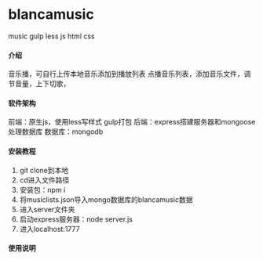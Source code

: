 # blancamusic
music gulp less js html css
#### 介绍
音乐播，可自行上传本地音乐添加到播放列表
点播音乐列表，添加音乐文件，调节音量，上下切歌，

#### 软件架构
前端：原生js，使用less写样式 gulp打包
后端：express搭建服务器和mongoose处理数据库
数据库：mongodb
#### 安装教程 
1. git clone到本地
2. cd进入文件路径
3. 安装包：npm i
5. 将musiclists.json导入mongo数据库的blancamusic数据
6. 进入server文件夹
7. 启动express服务器：node server.js
8. 进入localhost:1777

#### 使用说明

